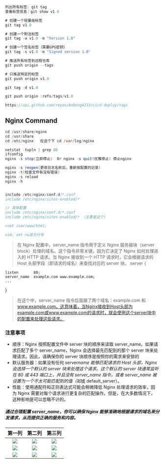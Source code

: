 ```java
列出所有标签: git tag
查看标签信息：git show v1.0

# 创建一个轻量级标签
git tag v1.0

# 创建一个附注标签
git tag -a v1.0 -m "Version 1.0"

# 创建一个签名标签（需要GPG密钥）
git tag -s v1.0 -m "Signed version 1.0"

# 推送所有标签到远程仓库
git push origin --tags

# 只推送特定的标签
git push origin v1.0

git tag -d v1.0

git push origin :refs/tags/v1.0

https://api.github.com/repos/AnDong4213/cicd-deploy/tags
```

## Nginx Command

```java
cd /usr/share/nginx
cd /usr/share
cd /etc/nginx   在这个下 cd /var/log/nginx

netstat -tupln | grep 80
ifconfig
nginx -s stop(立即停止)  Or nginx -s quit(优雅停止) 停止nginx

nginx -s reopen(更改日志名称后，重新按配置的记录)
nginx -t(检查文件有没有错误)
nginx -s reload
nginx -h


include /etc/nginx/conf.d/*.conf
include /etc/nginx/sites-enabled/*

// 具体配置
include /etc/nginx/conf.d/*.conf
include /etc/nginx/sites-enabled/* （主要是这个）

root /var/www/html;

vim: set nu显示行号
```

> 在 Nginx 配置中，server_name 指令用于定义 Nginx 服务器块（server block）处理的域名。这个指令非常关键，因为它决定了 Nginx 如何处理进入的 HTTP 请求。当 Nginx 接收到一个 HTTP 请求时，它会根据请求的 Host 头部字段（即请求的域名）来查找对应的 server 块。
> server {

    listen       80;
    server_name  example.com www.example.com;
    ...

}

> 在这个中，server_name 指令后面跟了两个域名：example.com 和 www.example.com。这意味着，当Nginx接收到Host头部为example.com或www.example.com的请求时，就会使用这个server块中的配置来处理这些请求。

### 注意事项

- 顺序：Nginx 按照配置文件中 server 块的顺序来读取 server_name。如果请求匹配了多个 server_name，Nginx 会选择最先匹配到的那个 server 块来处理请求。因此，请确保你的 server 块顺序是按照你的需求来安排的
- 默认服务器：如果没有任何 server*name 能够匹配请求的 Host 头部，Nginx 会选择一个默认的 server 块来处理这个请求。这个默认的 server 块通常监听在 80 或 443 端口上，并且没有 server_name 指令，或者 server_name 被设置为一个不太可能匹配到的值（如*或 default_server）。
- 性能：使用通配符和正则表达式可能会稍微降低 Nginx 处理请求的效率，因为 Nginx 需要对每个请求进行更复杂的匹配操作。但是，在大多数情况下，这种影响是可以忽略不计的。

##### 通过合理配置 server_name，你可以确保 Nginx 能够准确地根据请求的域名来分发请求，从而提供正确的服务和内容。

|                                                                第一列                                                                |                                    第二列                                     |                                    第三列                                     |
| :----------------------------------------------------------------------------------------------------------------------------------: | :---------------------------------------------------------------------------: | :---------------------------------------------------------------------------: |
| ![](https://mmbiz.qpic.cn/mmbiz_jpg/dXcQpaUc9y59kia8bJcvvVJw7uyNOoRdLYXuk4SA0uze6libh1lcQ8OBOibKicbYaEm11YzZw4Ub3VNU8sr8pd7uYQ/640)  | ![](https://p1.music.126.net/lp_KuGIlcvKQg-bnFrv3Qw==/109951164450570662.jpg) | ![](https://p1.music.126.net/WzCLWlYaoVQM9SATteticg==/109951169848359550.jpg) |
| ![](https://mmbiz.qpic.cn/mmbiz_jpg/X2HTlZAyIPKwXdVfBT3iaS58C31dOE6aPiaxpBnGuRHSKic7182YksuJsbzIEaz8bgKwe9PyXiaAPybqcicUWFp3RQg/640) | ![](https://p1.music.126.net/75W0e-j2HD1POLcna-2U7g==/109951168985978546.jpg) | ![](https://p1.music.126.net/4zTo5SYuGcO09mhWcsVlAg==/109951169681143034.jpg) |
|                            ![](https://p1.music.126.net/2-NPAXMOHpfpxujpkZwy5A==/109951167917220568.jpg)                             | ![](http://p1.music.126.net/5di7mpOTNUUUIvUK378-jQ==/109951169715267198.jpg)  | ![](http://p1.music.126.net/jMAmO3a46Ykr1SP2idK6yQ==/109951169663542990.jpg)  |
